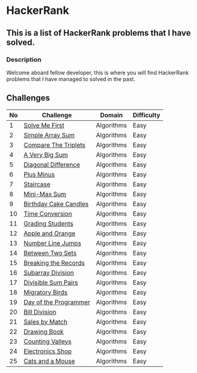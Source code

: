 # HackerRank

## This is a list of HackerRank problems that I have solved.

### Description

Welcome aboard fellow developer, this is where you will find HackerRank problems that I have managed to solved in the past.

## Challenges

| No  | Challenge                                                                      | Domain     | Difficulty |
| --- | ------------------------------------------------------------------------------ | ---------- | ---------- |
| 1   | [Solve Me First](problem_solving/algorithms/easy/solve_me_first)               | Algorithms | Easy       |
| 2   | [Simple Array Sum](problem_solving/algorithms/easy/simple_array_sum)           | Algorithms | Easy       |
| 3   | [Compare The Triplets](problem_solving/algorithms/easy/compare_the_triplets)   | Algorithms | Easy       |
| 4   | [A Very Big Sum](problem_solving/algorithms/easy/a_very_big_sum)               | Algorithms | Easy       |
| 5   | [Diagonal Difference](problem_solving/algorithms/easy/diagonal_difference)     | Algorithms | Easy       |
| 6   | [Plus Minus](problem_solving/algorithms/easy/plus_minus)                       | Algorithms | Easy       |
| 7   | [Staircase](problem_solving/algorithms/easy/staircase)                         | Algorithms | Easy       |
| 8   | [Mini-Max Sum](problem_solving/algorithms/easy/min_max_sum)                    | Algorithms | Easy       |
| 9   | [Birthday Cake Candles](problem_solving/algorithms/easy/birthday_cake_candles) | Algorithms | Easy       |
| 10  | [Time Conversion](problem_solving/algorithms/easy/time_conversion)             | Algorithms | Easy       |
| 11  | [Grading Students](problem_solving/algorithms/easy/grading_students)           | Algorithms | Easy       |
| 12  | [Apple and Orange](problem_solving/algorithms/easy/apple_and_orange)           | Algorithms | Easy       |
| 13  | [Number Line Jumps](problem_solving/algorithms/easy/number_line_jumps)         | Algorithms | Easy       |
| 14  | [Between Two Sets](problem_solving/algorithms/easy/between_two_sets)           | Algorithms | Easy       |
| 15  | [Breaking the Records](problem_solving/algorithms/easy/breaking_the_records)   | Algorithms | Easy       |
| 16  | [Subarray Division](problem_solving/algorithms/easy/subarray_division)         | Algorithms | Easy       |
| 17  | [Divisible Sum Pairs](problem_solving/algorithms/easy/divisible_sum_pairs)     | Algorithms | Easy       |
| 18  | [Migratory Birds](problem_solving/algorithms/easy/migratory_birds)             | Algorithms | Easy       |
| 19  | [Day of the Programmer](problem_solving/algorithms/easy/day_of_the_programmer) | Algorithms | Easy       |
| 20  | [Bill Division](problem_solving/algorithms/easy/bill_division)                 | Algorithms | Easy       |
| 21  | [Sales by Match](problem_solving/algorithms/easy/sales_by_match)               | Algorithms | Easy       |
| 22  | [Drawing Book](problem_solving/algorithms/easy/drawing_book)                   | Algorithms | Easy       |
| 23  | [Counting Valleys](problem_solving/algorithms/easy/counting_valleys)           | Algorithms | Easy       |
| 24  | [Electronics Shop](problem_solving/algorithms/easy/electronics_shop)           | Algorithms | Easy       |
| 25  | [Cats and a Mouse](problem_solving/algorithms/easy/cats_and_a_mouse)           | Algorithms | Easy       |
